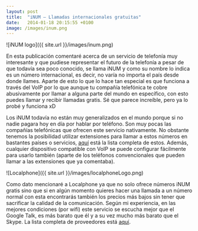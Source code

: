 ```yaml
---
layout: post
title:  "iNUM – Llamadas internacionales gratuitas"
date:   2014-01-18 20:15:55 +0100
image: /images/inum.png
---
```


![iNUM logo]({{ site.url }}/images/inum.png)

En esta publicación comentaré acerca de un servicio de telefonía muy interesante y que pudiese representar el futuro de la telefonía a pesar de que todavía sea poco conocido, se llama iNUM y como su nombre lo indica es un número internacional, es decir, no varía no importa el país desde donde llames. Aparte de esto lo que lo hace tan especial es que funciona a través del VoIP por lo que aunque tu compañía telefónica te cobre abusivamente por llamar a alguna parte del mundo en específico, con esto puedes llamar y recibir llamadas gratis. Sé que parece increíble, pero ya lo probé y funciona xD

Los iNUM todavía no están muy generalizados en el mundo porque si no nadie pagara hoy en día por hablar por teléfono. Son muy pocas las compañías telefónicas que ofrecen este servicio nativamente. No obstante tenemos la posibilidad utilizar extensiones para llamar a estos números en bastantes países o servicios, [aquí](http://www.inum.net/?page_id=42) está la lista completa de estos. Además, cualquier dispositivo compatible con VoIP se puede configurar fácilmente para usarlo también (aparte de los teléfonos convencionales que pueden llamar a las extensiones que ya comentaba).

![Localphone]({{ site.url }}/images/localphoneLogo.png)

 Como dato mencionaré a Localphone ya que no solo ofrece números iNUM gratis sino que si en algún momento quieres hacer una llamada a un número normal con esta encontrarás también los precios más bajos sin tener que sacrificar la calidad de la comunicación. Según mi experiencia, en las mejores condiciones (por wifi) este servicio se escucha mejor que el Google Talk, es más barato que él y a su vez mucho más barato que el Skype. La lista completa de proveedores está [aquí](http://www.inum.net/?page_id=50).